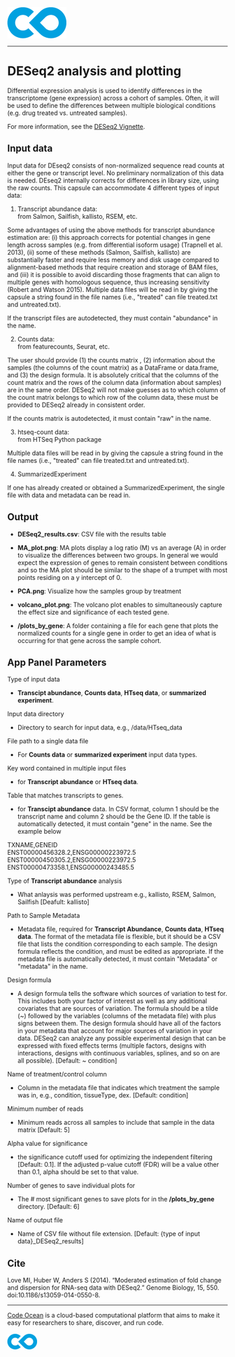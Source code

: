 [![Code Ocean Logo](images/CO_logo_135x72.png)](http://codeocean.com/product)

<hr>

# DESeq2 analysis and plotting

Differential expression analysis is used to identify differences in the transcriptome (gene expression) across a cohort of samples. Often, it will be used to define the differences between multiple biological conditions (e.g. drug treated vs. untreated samples). 

For more information, see the [DESeq2 Vignette](https://bioconductor.org/packages/release/bioc/vignettes/DESeq2/inst/doc/DESeq2.html).


## Input data

Input data for DEseq2 consists of non-normalized sequence read counts at either the gene or transcript level. No preliminary normalization of this data is needed. DEseq2 internally corrects for differences in library size, using the raw counts. This capsule can accommodate 4 different types of input data: 

1. Transcript abundance data: <br>
from Salmon, Sailfish, kallisto, RSEM, etc. 

Some advantages of using the above methods for transcript abundance estimation are: (i) this approach corrects for potential changes in gene length across samples (e.g. from differential isoform usage) (Trapnell et al. 2013), (ii) some of these methods (Salmon, Sailfish, kallisto) are substantially faster and require less memory and disk usage compared to alignment-based methods that require creation and storage of BAM files, and (iii) it is possible to avoid discarding those fragments that can align to multiple genes with homologous sequence, thus increasing sensitivity (Robert and Watson 2015).  Multiple data files will be read in by giving the capsule a string found in the file names (i.e., "treated" can file treated.txt and untreated.txt). 

If the transcript files are autodetected, they must contain "abundance" in the name. 


2. Counts data: <br>
from featurecounts, Seurat, etc.

The user should provide (1) the counts matrix , (2) information about the samples (the columns of the count matrix) as a DataFrame or data.frame, and (3) the design formula. It is absolutely critical that the columns of the count matrix and the rows of the column data (information about samples) are in the same order. DESeq2 will not make guesses as to which column of the count matrix belongs to which row of the column data, these must be provided to DESeq2 already in consistent order.

If the counts matrix is autodetected, it must contain "raw" in the name. 

3. htseq-count data: <br>
from HTSeq Python package

Multiple data files will be read in by giving the capsule a string found in the file names (i.e., "treated" can file treated.txt and untreated.txt). 


4. SummarizedExperiment

If one has already created or obtained a SummarizedExperiment, the single file with data and metadata can be read in. 


## Output

- **DESeq2_results.csv**: CSV file with the results table

- **MA_plot.png**: MA plots display a log ratio (M) vs an average (A) in order to visualize the differences between two groups. In general we would expect the expression of genes to remain consistent between conditions and so the MA plot should be similar to the shape of a trumpet with most points residing on a y intercept of 0.

- **PCA.png**: Visualize how the samples group by treatment

- **volcano_plot.png**: The volcano plot enables to simultaneously capture the effect size and significance of each tested gene.

- **/plots_by_gene**: A folder containing a file for each gene that plots the normalized counts for a single gene in order to get an idea of what is occurring for that gene across the sample cohort.

## App Panel Parameters

Type of input data
- **Transcipt abundance**, **Counts data**, **HTseq data**, or **summarized experiment**.

Input data directory
- Directory to search for input data, e.g., /data/HTseq_data

File path to a single data file
- For **Counts data** or **summarized experiment** input data types. 

Key word contained in multiple input files
- for **Transcript abundance** or **HTseq data**. 

Table that matches transcripts to genes.
- for **Transcipt abundance** data. In CSV format, column 1 should be the transcript name and column 2 should be the Gene ID.  If the table is automatically detected, it must contain "gene" in the name. See the example below

TXNAME,GENEID <br>
ENST00000456328.2,ENSG00000223972.5 <br>
ENST00000450305.2,ENSG00000223972.5 <br> 
ENST00000473358.1,ENSG00000243485.5 <br>

Type of **Transcript abundance** analysis
- What anlaysis was performed upstream e.g., kallisto, RSEM, Salmon, Sailfish [Deafult: kallisto]

Path to Sample Metadata 
- Metadata file, required for **Transcript Abundance**, **Counts data**, **HTseq data**. The format of the metadata file is flexible, but it should be a CSV file that lists the condition corresponding to each sample. The design formula reflects the condition, and must be edited as appropriate. If the metadata file is automatically detected, it must contain "Metadata" or "metadata" in the name.

Design formula
- A design formula tells the software which sources of variation to test for. This includes both your factor of interest as well as any additional covariates that are sources of variation. The formula should be a tilde (~) followed by the variables (columns of the metadata file) with plus signs between them. The design formula should have all of the factors in your metadata that account for major sources of variation in your data. DESeq2 can analyze any possible experimental design that can be expressed with fixed effects terms (multiple factors, designs with interactions, designs with continuous variables, splines, and so on are all possible). [Default: ~ condition]

Name of treatment/control column
- Column in the metadata file that indicates which treatment the sample was in, e.g., condition, tissueType, dex. [Default: condition]

Minimum number of reads
- Minimum reads across all samples to include that sample in the data matrix [Default: 5]

Alpha value for significance
- the significance cutoff used for optimizing the independent filtering [Default: 0.1]. If the adjusted p-value cutoff (FDR) will be a value other than 0.1, alpha should be set to that value.

Number of genes to save individual plots for
- The # most significant genes to save plots for in the **/plots_by_gene** directory. [Default: 6]

Name of output file
- Name of CSV file without file extension. [Default: {type of input data}_DESeq2_results]


## Cite 

Love MI, Huber W, Anders S (2014). “Moderated estimation of fold change and dispersion for RNA-seq data with DESeq2.” Genome Biology, 15, 550. doi:10.1186/s13059-014-0550-8.

<hr>

[Code Ocean](https://codeocean.com/) is a cloud-based computational platform that aims to make it easy for researchers to share, discover, and run code.<br /><br />
[![Code Ocean Logo](images/CO_logo_68x36.png)](https://www.codeocean.com)